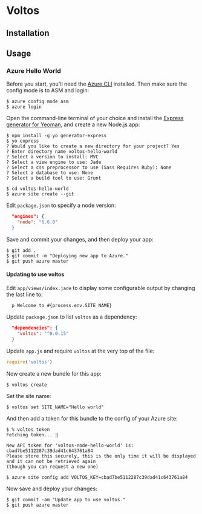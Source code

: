# Voltos

## Installation

## Usage

### Azure Hello World

Before you start, you'll need the [Azure CLI](https://azure.microsoft.com/en-us/documentation/articles/xplat-cli-install/)
installed. Then make sure the config mode is to ASM and login:

```
$ azure config mode asm
$ azure login
```

Open the command-line terminal of your choice and install the
[Express generator for Yeoman](https://github.com/petecoop/generator-express),
and create a new Node.js app:

```
$ npm install -g yo generator-express
$ yo express
? Would you like to create a new directory for your project? Yes
? Enter directory name voltos-hello-world
? Select a version to install: MVC
? Select a view engine to use: Jade
? Select a css preprocessor to use (Sass Requires Ruby): None
? Select a database to use: None
? Select a build tool to use: Grunt
```

```
$ cd voltos-hello-world
$ azure site create --git
```

Edit `package.json` to specify a node version:

```json
  "engines": {
    "node": "6.6.0"
  }
```

Save and commit your changes, and then deploy your app:

```
$ git add .
$ git commit -m "Deploying new app to Azure."
$ git push azure master
```

#### Updating to use voltos

Edit `app/views/index.jade` to display some configurable output by changing the last
line to:


```jade
  p Welcome to #{process.env.SITE_NAME}
```

Update `package.json` to list `voltos` as a dependency:

```json
  "dependencies": {
    "voltos": "^0.0.15"
  }
```

Update `app.js`  and require `voltos` at the very top of the file:

```javascript
require('voltos')
```

Now create a new bundle for this app:

```
$ voltos create
```

Set the site name:

```
$ voltos set SITE_NAME="Hello world"
```

And then add a token for this bundle to the config of your Azure site:

```
$ % voltos token
Fetching token... ⣻

New API token for 'voltos-node-hello-world' is: cbad7be5112287c39dad41c643761a84
Please store this securely, this is the only time it will be displayed and it can not be retrieved again
(though you can request a new one)

$ azure site config add VOLTOS_KEY=cbad7be5112287c39dad41c643761a84
```

Now save and deploy your changes:

```
$ git commit -am "Update app to use voltos."
$ git push azure master
```

